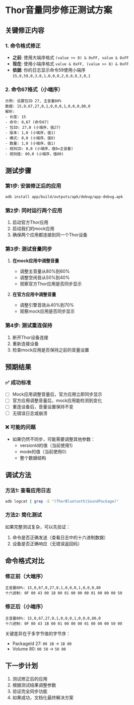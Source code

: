 # Thor音量同步修正测试方案

## 关键修正内容

### 1. 命令格式修正
- **之前**: 使用大端序格式 `(value >> 8) & 0xFF, value & 0xFF`
- **现在**: 使用小端序格式 `value & 0xFF, (value >> 8) & 0xFF`
- **依据**: 你的日志显示命令59使用小端序 `15,0,59,0,3,0,1,0,0,0,2,0,0,0,3,0,1`

### 2. 命令67格式（小端序）
```
示例: 设置包ID 27, 主音量80%
数据: 15,0,67,27,0,1,0,0,0,1,0,0,0,80,0
解析:
- 长度: 15
- 命令: 0,67 (命令67)
- 包ID: 27,0 (小端序，值27)
- 版本: 1,0 (小端序，值1)
- 模式: 0,0 (小端序，值0)
- 数量: 1,0 (小端序，值1)
- 规则ID: 0,0 (小端序，值0=主音量)
- 规则值: 80,0 (小端序，值80)
```

## 测试步骤

### 第1步: 安装修正后的应用
```bash
adb install app/build/outputs/apk/debug/app-debug.apk
```

### 第2步: 同时运行两个应用
1. 启动官方Thor应用
2. 启动我们的mock应用
3. 确保两个应用都连接到同一个Thor设备

### 第3步: 测试音量同步
1. **在mock应用中调整音量**
   - 调整主音量从80%到60%
   - 调整空闲音从50%到40%
   - 观察官方Thor应用是否同步显示

2. **在官方应用中调整音量**
   - 调整引擎音效从40%到70%
   - 观察mock应用是否同步显示

### 第4步: 测试重连保持
1. 断开Thor设备连接
2. 重新连接设备
3. 检查mock应用是否保持之前的音量设置

## 预期结果

### ✅ 成功标准
- [ ] Mock应用调整音量后，官方应用立即同步显示
- [ ] 官方应用调整音量后，mock应用能检测到变化
- [ ] 重连设备后，音量设置保持不变
- [ ] 无错误日志或崩溃

### ❌ 可能的问题
- 如果仍然不同步，可能需要调整其他参数：
  - versionId的值（当前使用1）
  - mode的值（当前使用0）
  - 整个数据结构

## 调试方法

### 方法1: 查看应用日志
```bash
adb logcat | grep -E "(ThorBluetooth|SoundPackage)"
```

### 方法2: 简化测试
如果完整测试复杂，可以先验证：
1. 命令是否正确发送（查看日志中的十六进制数据）
2. 设备是否正确响应（无错误返回码）

## 命令格式对比

### 修正前（大端序）
```
主音量80%: 15,0,67,0,27,0,1,0,0,0,1,0,0,0,80
十六进制: 0F 00 43 00 1B 00 01 00 00 00 01 00 00 00 50
```

### 修正后（小端序）
```
主音量80%: 15,0,67,27,0,1,0,0,0,1,0,0,0,80,0
十六进制: 0F 00 43 1B 00 01 00 00 00 01 00 00 00 50 00
```

关键差异在于多字节值的字节序：
- PackageId 27: `00 1B` → `1B 00`
- Volume 80: `00 50` → `50 00`

## 下一步计划

1. 测试修正后的应用
2. 根据测试结果调整参数
3. 验证完全同步功能
4. 如果成功，文档化最终解决方案